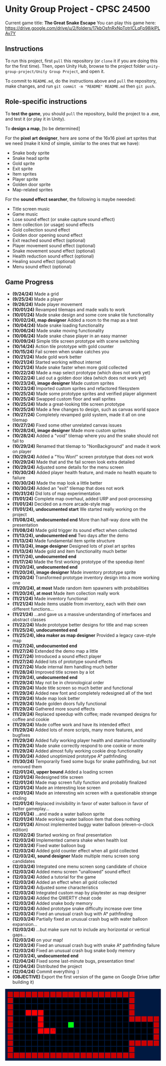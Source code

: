 # Unity Group Project - CPSC 24500

Current game title: **The Great Snake Escape**
You can play this game here: https://drive.google.com/drive/u/2/folders/17kbOsfnRxNpTotrICLqFp98jklPLAv7Y

## Instructions 
To run this project, first `pull` this repository (or `clone` it if you are doing this for the first time). Then, open Unity Hub, browse to the project folder `unity-group-project/Unity Group Project`, and open it.

To commit to `README.md`, do the instructions above and `pull` the repository, make changes, and run `git commit -m "README" README.md` then `git push`.

## Role-specific instructions 
To **test the game**, you should `pull` the repository, build the project to a .exe, and test it (or play it in Unity).

To **design a map**, [to be determined]

For the **pixel art designer**, here are some of the 16x16 pixel art sprites that we need (make it kind of simple, similar to the ones that we have):
- Snake body sprite 
- Snake head sprite 
- Gold sprite 
- Exit sprite 
- Item sprites 
- Player sprite 
- Golden door sprite 
- Map-related sprites 

For the **sound effect searcher**, the following is maybe neeeded:
- Title screen music 
- Game music 
- Lose sound effect (or snake capture sound effect)
- Item collection (or usage) sound effects 
- Gold collection sound effect 
- Golden door opening sound effect 
- Exit reached sound effect (optional)
- Player movement sound effect (optional)
- Snake movement sound effect (optional)
- Health reduction sound effect (optional)
- Healing sound effect (optional)
- Menu sound effect (optional)

## Game Progress 
- **(9/24/24)** Made a grid 
- **(9/25/24)** Made a player 
- **(9/26/24)** Made player movement 
- **(10/01/24)** Revamped tilemaps and made walls to work 
- **(10/01/24)** Made snake design and some core snake tile functionality 
- **(10/02/24), map designer** Added a room to the map as a test 
- **(10/04/24)** Made snake loading functionality 
- **(10/06/24)** Made snake moving functionality 
- **(10/06/24)** Made snake chase player in an easy manner 
- **(10/09/24)** Simple title screen prototype with scene switching 
- **(10/14/24)** Action tile prototype with gold counter 
- **(10/15/24)** Fail screen when snake catches you 
- **(10/21/24)** Made gold work better 
- **(10/21/24)** Started working without internet 
- **(10/21/24)** Made snake faster when more gold collected 
- **(10/22/24)** Made a map select prototype (which does not work yet)
- **(10/22/24)** Laid out a golden door idea (which does not work yet)
- **(10/23/24), image designer** Made custom sprites 
- **(10/23/24)** Imported custom sprites and refactored filesystem 
- **(10/25/24)** Made some prototype sprites and verified player alignment 
- **(10/25/24)** Swapped custom floor and wall sprites 
- **(10/25/24)** Made a great-looking title screen prototype 
- **(10/25/24)** Made a few changes to design, such as canvas world space 
- **(10/27/24)** Completely revamped gold system, made it all on one tilemap 
- **(10/27/24)** Fixed some other unrelated canvas issues 
- **(10/28/24), image designer** Made more custom sprites 
- **(10/28/24)** Added a "void" tilemap where you and the snake should not fall to 
- **(10/29/24)** Renamed that tilemap to "NonBackground" and made it work on player 
- **(10/29/24)** Added a "You Won!" screen prototype that does not work 
- **(10/29/24)** Made that and the fail screen look extra detailed 
- **(10/29/24)** Adjusted some details for the menu screen 
- **(10/30/24)** Added player health feature, and made no health equate to failure 
- **(10/30/24)** Made the map look a little better 
- **(10/30/24)** Added an "exit" tilemap that does not work 
- **(10/31/24)** Did lots of map experimentation 
- **(11/01/24)** Complete map overhaul, added URP and post-processing 
- **(11/01/24)** Decided on a more arcade-style map 
- **(11/01/24), undocumented start** We started really working on the project 
- **(11/08/24), undocumented end** More than half-way done with the presentation 
- **(11/08/24)** Made gold trigger its sound effect when collected 
- **(11/13/24), undocumented end** Two days after the demo 
- **(11/13/24)** Made fundamental item sprite structure 
- **(11/13/24), image designer** Designed lots of pixel art sprites 
- **(11/13/24)** Made gold and item functionality much better 
- **(11/17/24), undocumented end**
- **(11/17/24)** Made the first working prototype of the speedup item!
- **(11/20/24), undocumented end**
- **(11/20/24), image designer** Made inventory prototype sprite 
- **(11/20/24)** Transformed prototype inventory design into a more working one 
- **(11/20/24), at most** Made random item spawners with probabilities 
- **(11/20/24), at most** Made item collection really work 
- **(11/21/24)** Made inventory functional 
- **(11/21/24)** Made items usable from inventory, each with their own different functions...
- **(11/21/24)** ...and gave us a massive understanding of interfaces and abstract classes 
- **(11/22/24)** Made prototype better designs for title and map screen 
- **(11/25/24), undocumented end**
- **(11/25/24), idea maker as map designer** Provided a legacy cave-style map 
- **(11/27/24), undocumented end**
- **(11/27/24)** Extended the demo map a little 
- **(11/27/24)** Introduced a sound effect player 
- **(11/27/24)** Added lots of prototype sound effects 
- **(11/27/24)** Made internal item handling much better 
- **(11/28/24)** Improved title screen by a lot 
- **(11/29/24), undocumented end**
- **(11/29/24)** May not be in chronological order 
- **(11/29/24)** Made title screen so much better and functional 
- **(11/29/24)** Added new font and completely redesigned all of the text 
- **(11/29/24)** Made map look better 
- **(11/29/24)** Made golden doors fully functional 
- **(11/29/24)** Gathered more sound effects 
- **(11/29/24)** Replaced speedup with coffee; made revamped designs for coffee and cookie 
- **(11/29/24)** Made coffee work and have its intended effect 
- **(11/29/24)** Added lots of more scripts, many more features, and bugfixes 
- **(11/29/24)** Added fully working player health and stamina functionality 
- **(11/29/24)** Made snake correctly respond to one cookie or more 
- **(11/29/24)** Added almost fully working cookie drop functionality 
- **(11/30/24)** Added unoptimized prototype A* pathfinding 
- **(11/30/24)** Temporarily fixed some bugs for snake pathfinding, but not removed them 
- **(12/01/24), upper bound** Added a loading screen 
- **(12/01/24)** Redesigned title screen 
- **(12/01/24)** Made map screen fully function and probably finalized 
- **(12/01/24)** Made an interesting lose screen 
- **(12/01/24)** Made an interesting win screen with a questionable strange ending 
- **(12/01/24)** Replaced invisibility in favor of water balloon in favor of better gameplay...
- **(12/01/24)** ...and made a water balloon sprite 
- **(12/01/24)** Made working water balloon item that does nothing 
- **(12/01/24)** Almost implemented buggy water balloon (eleven-o-clock edition)
- **(12/02/24)** Started working on final presentation 
- **(12/03/24)** Implemented camera shake when health lost 
- **(12/03/24)** Fixed water balloon bug 
- **(12/03/24)** Added gold counter effect when all gold collected 
- **(12/03/24), sound designer** Made multiple menu screen song candidates 
- **(12/03/24)** Integrated one menu screen song candidate of choice 
- **(12/03/24)** Added menu screen "unallowed" sound effect 
- **(12/03/24)** Added a tutorial for the game 
- **(12/03/24)** Added an effect when all gold collected 
- **(12/03/24)** Adjusted some characteristics 
- **(12/03/24)** Integrated custom map by playtester as map designer 
- **(12/03/24)** Added the QWERTY cheat code 
- **(12/03/24)** Added snake body memory 
- **(12/03/24)** Added prototype snake difficulty increase over time 
- **(12/03/24)** Fixed an unusual crash bug with A* pathfinding 
- **(12/03/24)** Partially fixed an unusual crash bug with water balloon expansion...
- **(12/03/24)** ...but make sure not to include any horizontal or vertical gaps...
- **(12/03/24)** on your map!
- **(12/03/24)** Fixed an unusual crash bug with snake A* pathfinding failure 
- **(12/03/24)** Fixed an unusual crash bug snake body memory 
- **(12/03/24), undocumented end**
- **(12/04/24)** Fixed some last-minute bugs, presentation time!
- **(12/04/24)** Distributed the project 
- **(12/04/24)** Commit everything :)
- **(OBJECTIVE)** Export the first version of the game on Google Drive (after building it)

![alt text](./image.png)